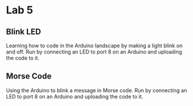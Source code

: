 # Lab 5

## Blink LED
Learning how to code in the Arduino landscape by making a light blink on and off.
Run by connecting an LED to port 8 on an Arduino and uploading the code to it.

## Morse Code
Using the Arduino to blink a message in Morse code.
Run by connecting an LED to port 8 on an Arduino and uploading the code to it.